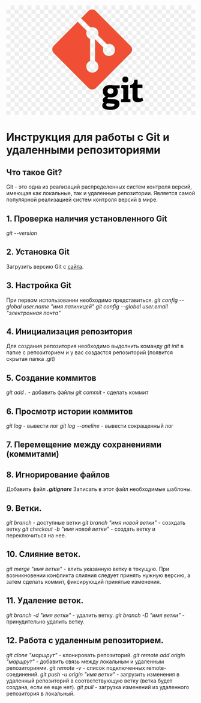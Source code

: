 ![Logo](git_logo.jpeg)
# Инструкция для работы с Git и удаленными репозиториями

## Что такое Git?
Git - это одна из реализаций распределенных систем контроля версий, имеющая как локальные, так и удаленные репозитории. Является самой популярной реализацией систем контроля версий в мире.

## 1. Проверка наличия установленного Git
*git --version*

## 2. Установка Git
Загрузить версию Git с [сайта](https://git-scm.com/downloads).

## 3. Настройка Git
При первом использовании необходимо представиться.
*git config --global user.name "имя латиницей"*
*git config --global user.email "электронная почта"*

## 4. Инициализация репозитория
Для создания репозитория необходимо выдолнить команду *git init* в папке с репозиторием и у вас создастся репозиторий (появится скрытая папка .git)

## 5. Создание коммитов
*git add .* - добавить файлы
*git commit* - сделать коммит

## 6. Просмотр истории коммитов
*git log* - вывести лог
*git log --oneline* - вывести сокращенный лог

## 7. Перемещение между сохранениями (коммитами)

## 8. Игнорирование файлов
Добавить файл ***.gitignore***
Записать в этот файл необходимые шаблоны.

## 9. Ветки.
*git branch* - доступные ветки
*git branch "имя новой ветки"* - созхдать ветку
*git checkout -b "имя новой ветки"* - создать ветку и   переключиться на нее.

## 10. Слияние веток.
*git merge "имя ветки"* - влить указанную ветку в текущую.
При возникновении конфликта слияния следует принять нужную версию, а затем сделать коммит, фиксирующий принятые изменения.

## 11. Удаление веток.
*git branch -d "имя ветки"* - удалить ветку.
*git branch -D "имя ветки"* - принудительно удалить ветку.

## 12. Работа с удаленным репозиторием.
*git clone "маршрут"* - клонировать репозиторий.
*git remote add origin "маршрут"* - добавить связь между локальным и удаленным репозиториями.
*git remote -v* - список подключенных remote-соединений.
*git push -u origin "имя ветки"* - загрузить изменения в удаленный репозиторий в соответствующую ветку (ветка будет создана, если ее еще нет).
*git pull* - загрузка изменений из удаленного репозитория в локальный.